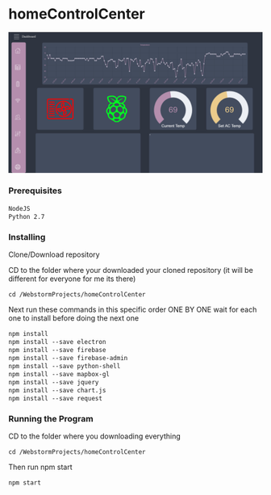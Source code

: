 # homeControlCenter

![Error](docs/screen.PNG)

### Prerequisites

```
NodeJS
Python 2.7
```

### Installing

Clone/Download repository

CD to the folder where your downloaded your cloned repository (it will be different for everyone for me its there)

```
cd /WebstormProjects/homeControlCenter
```

Next run these commands in this specific order ONE BY ONE wait for each one to install before doing the next one

```
npm install
npm install --save electron
npm install --save firebase
npm install --save firebase-admin
npm install --save python-shell
npm install --save mapbox-gl 
npm install --save jquery
npm install --save chart.js
npm install --save request

```


### Running the Program

CD to the folder where you downloading everything
```
cd /WebstormProjects/homeControlCenter
```

Then run npm start

```
npm start
```
